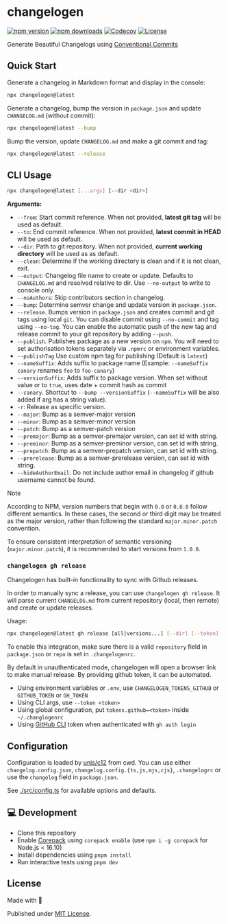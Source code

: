 # changelogen

[![npm version][npm-version-src]][npm-version-href]
[![npm downloads][npm-downloads-src]][npm-downloads-href]
[![Codecov][codecov-src]][codecov-href]
[![License][license-src]][license-href]

Generate Beautiful Changelogs using [Conventional Commits](https://www.conventionalcommits.org/en/v1.0.0/)

## Quick Start

Generate a changelog in Markdown format and display in the console:

```sh
npx changelogen@latest
```

Generate a changelog, bump the version in `package.json` and update `CHANGELOG.md` (without commit):

```sh
npx changelogen@latest --bump
```

Bump the version, update `CHANGELOG.md` and make a git commit and tag:

```sh
npx changelogen@latest --release
```

## CLI Usage

```sh
npx changelogen@latest [...args] [--dir <dir>]
```

**Arguments:**

- `--from`: Start commit reference. When not provided, **latest git tag** will be used as default.
- `--to`: End commit reference. When not provided, **latest commit in HEAD** will be used as default.
- `--dir`: Path to git repository. When not provided, **current working directory** will be used as as default.
- `--clean`: Determine if the working directory is clean and if it is not clean, exit.
- `--output`: Changelog file name to create or update. Defaults to `CHANGELOG.md` and resolved relative to dir. Use `--no-output` to write to console only.
- `--noAuthors`: Skip contributors section in changelog.
- `--bump`: Determine semver change and update version in `package.json`.
- `--release`. Bumps version in `package.json` and creates commit and git tags using local `git`. You can disable commit using `--no-commit` and tag using `--no-tag`. You can enable the automatic push of the new tag and release commit to your git repository by adding `--push`.
- `--publish`. Publishes package as a new version on `npm`. You will need to set authorisation tokens separately via `.npmrc` or environment variables.
- `--publishTag` Use custom npm tag for publishing (Default is `latest`)
- `--nameSuffix`: Adds suffix to package name (Example: `--nameSuffix canary` renames `foo` to `foo-canary`)
- `--versionSuffix`: Adds suffix to package version. When set without value or to `true`, uses date + commit hash as commit
- `--canary`. Shortcut to `--bump --versionSuffix` (`--nameSuffix` will be also added if arg has a string value).
- `-r`: Release as specific version.
- `--major`: Bump as a semver-major version
- `--minor`: Bump as a semver-minor version
- `--patch`: Bump as a semver-patch version
- `--premajor`: Bump as a semver-premajor version, can set id with string.
- `--preminor`: Bump as a semver-preminor version, can set id with string.
- `--prepatch`: Bump as a semver-prepatch version, can set id with string.
- `--prerelease`: Bump as a semver-prerelease version, can set id with string.
- `--hideAuthorEmail`: Do not include author email in changelog if github username cannot be found.

> [!NOTE]
>According to NPM, version numbers that begin with `0.0` or `0.0.0` follow different semantics. In these cases, the second or third digit may be treated as the major version, rather than following the standard `major.minor.patch` convention.
>
>To ensure consistent interpretation of semantic versioning (`major.minor.patch`), it is recommended to start versions from `1.0.0`.

### `changelogen gh release`

Changelogen has built-in functionality to sync with Github releases.

In order to manually sync a release, you can use `changelogen gh release`. It will parse current `CHANGELOG.md` from current repository (local, then remote) and create or update releases.

Usage:

```sh
npx changelogen@latest gh release [all|versions...] [--dir] [--token]
```

To enable this integration, make sure there is a valid `repository` field in `package.json` or `repo` is set in `.changelogenrc`.

By default in unauthenticated mode, changelogen will open a browser link to make manual release. By providing github token, it can be automated.

- Using environment variables or `.env`, use `CHANGELOGEN_TOKENS_GITHUB` or `GITHUB_TOKEN` or `GH_TOKEN`
- Using CLI args, use `--token <token>`
- Using global configuration, put `tokens.github=<token>` inside `~/.changlogenrc`
- Using [GitHub CLI](https://cli.github.com/) token when authenticated with `gh auth login`

## Configuration

Configuration is loaded by [unjs/c12](https://github.com/unjs/c12) from cwd. You can use either `changelog.config.json`, `changelog.config.{ts,js,mjs,cjs}`, `.changelogrc` or use the `changelog` field in `package.json`.

See [./src/config.ts](./src/config.ts) for available options and defaults.

## 💻 Development

- Clone this repository
- Enable [Corepack](https://github.com/nodejs/corepack) using `corepack enable` (use `npm i -g corepack` for Node.js < 16.10)
- Install dependencies using `pnpm install`
- Run interactive tests using `pnpm dev`

## License

Made with 💛

Published under [MIT License](./LICENSE).

<!-- Badges -->

[npm-version-src]: https://img.shields.io/npm/v/changelogen?style=flat&colorA=18181B&colorB=F0DB4F
[npm-version-href]: https://npmjs.com/package/changelogen
[npm-downloads-src]: https://img.shields.io/npm/dm/changelogen?style=flat&colorA=18181B&colorB=F0DB4F
[npm-downloads-href]: https://npmjs.com/package/changelogen
[codecov-src]: https://img.shields.io/codecov/c/gh/unjs/changelogen/main?style=flat&colorA=18181B&colorB=F0DB4F
[codecov-href]: https://codecov.io/gh/unjs/changelogen
[license-src]: https://img.shields.io/github/license/unjs/changelogen.svg?style=flat&colorA=18181B&colorB=F0DB4F
[license-href]: https://github.com/unjs/changelogen/blob/main/LICENSE
